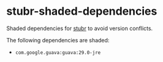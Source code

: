 # stubr-shaded-dependencies
Shaded dependencies for [stubr](https://github.com/Double-O-Seven/stubr) to avoid version conflicts.

The following dependencies are shaded:
* `com.google.guava:guava:29.0-jre`
